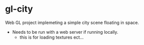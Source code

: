 # gl-city

Web GL project implemeting a simple city scene floating in space.

- Needs to be run with a web server if running locally.
    - this is for loading textures ect...
